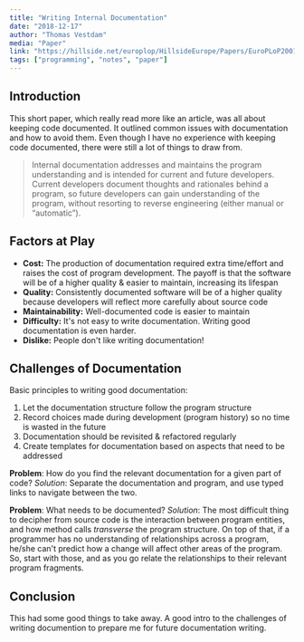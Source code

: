 ```yaml
---
title: "Writing Internal Documentation"
date: "2018-12-17"
author: "Thomas Vestdam"
media: "Paper"
link: "https://hillside.net/europlop/HillsideEurope/Papers/EuroPLoP2001/2001_Vestdam_WritingInternalDocumentation.pdf"
tags: ["programming", "notes", "paper"]
---
```


## Introduction

This short paper, which really read more like an article, was all about keeping code documented. It outlined common issues with documentation and how to avoid them. Even though I have no experience with keeping code documented, there were still a lot of things to draw from.

> Internal documentation addresses and maintains the program understanding and is intended for current and future developers. Current developers document thoughts and rationales behind a program, so future developers can gain understanding of the program, without resorting to reverse engineering (either manual or “automatic”).

## Factors at Play

- **Cost:** The production of documentation required extra time/effort and raises the cost of program development. The payoff is that the software will be of a higher quality & easier to maintain, increasing its lifespan
- **Quality:** Consistently documented software will be of a higher quality because developers will reflect more carefully about source code
- **Maintainability:** Well-documented code is easier to maintain
- **Difficulty:** It's not easy to write documentation. Writing good documentation is even harder.
- **Dislike:** People don't like writing documentation!

## Challenges of Documentation

Basic principles to writing good documentation:
1. Let the documentation structure follow the program structure
2. Record choices made during development (program history) so no time is wasted in the future
3. Documentation should be revisited & refactored regularly
4. Create templates for documentation based on aspects that need to be addressed

**Problem**: How do you find the relevant documentation for a given part of code?
*Solution*: Separate the documentation and program, and use typed links to navigate between the two.

**Problem**: What needs to be documented?
*Solution*: The most difficult thing to decipher from source code is the interaction between program entities, and how method calls *transverse* the program structure. On top of that, if a programmer has no understanding of relationships across a program, he/she can't predict how a change will affect other areas of the program. So, start with those, and as you go relate the relationships to their relevant program fragments.

## Conclusion

This had some good things to take away. A good intro to the challenges of writing documention to prepare me for future documentation writing.